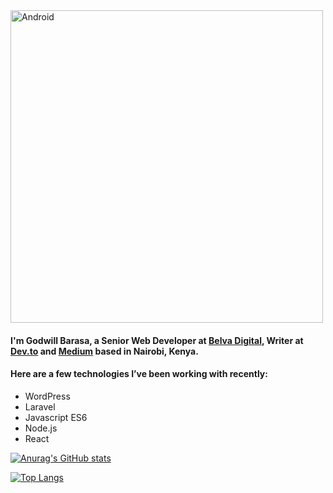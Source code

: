 <img align="center" alt="Android" width="500" height="500" src="https://media0.giphy.com/media/3ornk57KwDXf81rjWM/giphy.gif?cid=ecf05e47x777egle4xcdn81kjgj8z4n5hf3c7tqto494ealy&rid=giphy.gif&ct=g"/>

#### I'm Godwill Barasa,  a Senior Web Developer at [Belva Digital](https://belvadigital.com/), Writer at [Dev.to](https://dev.to/godwillb) and [Medium](https://medium.com/@iamgodwillb) based in Nairobi, Kenya. 

#### Here are a few technologies I’ve been working with recently:

- WordPress
- Laravel
- Javascript ES6 
- Node.js
- React

[![Anurag's GitHub stats](https://github-readme-stats.vercel.app/api?username=GodwillB&show_icons=true&theme=radical)](https://github.com/anuraghazra/github-readme-stats)

[![Top Langs](https://github-readme-stats.vercel.app/api/top-langs/?username=GodwillB&show_icons=true&theme=radical)](https://github.com/anuraghazra/github-readme-stats)
